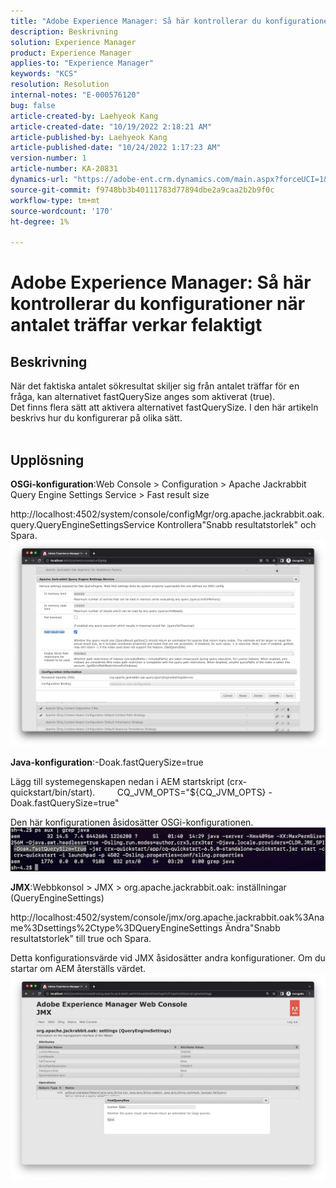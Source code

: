 ```yaml
---
title: "Adobe Experience Manager: Så här kontrollerar du konfigurationer när antalet träffar verkar felaktigt"
description: Beskrivning
solution: Experience Manager
product: Experience Manager
applies-to: "Experience Manager"
keywords: "KCS"
resolution: Resolution
internal-notes: "E-000576120"
bug: false
article-created-by: Laehyeok Kang
article-created-date: "10/19/2022 2:18:21 AM"
article-published-by: Laehyeok Kang
article-published-date: "10/24/2022 1:17:23 AM"
version-number: 1
article-number: KA-20831
dynamics-url: "https://adobe-ent.crm.dynamics.com/main.aspx?forceUCI=1&pagetype=entityrecord&etn=knowledgearticle&id=9b90084b-544f-ed11-bba2-0022480867bd"
source-git-commit: f9748bb3b40111783d77894dbe2a9caa2b2b9f0c
workflow-type: tm+mt
source-wordcount: '170'
ht-degree: 1%

---
```


# Adobe Experience Manager: Så här kontrollerar du konfigurationer när antalet träffar verkar felaktigt

## Beskrivning

När det faktiska antalet sökresultat skiljer sig från antalet träffar för en fråga, kan alternativet fastQuerySize anges som aktiverat (true).
<br>Det finns flera sätt att aktivera alternativet fastQuerySize. I den här artikeln beskrivs hur du konfigurerar på olika sätt.
<br> 

## Upplösning


<b>OSGi-konfiguration</b>:Web Console > Configuration > Apache Jackrabbit Query Engine Settings Service > Fast result size

http://localhost:4502/system/console/configMgr/org.apache.jackrabbit.oak.query.QueryEngineSettingsService Kontrollera&quot;Snabb resultatstorlek&quot; och Spara.
   ![](assets/cef3b476-b74f-ed11-bba2-0022480867bd.png)

<b>Java-konfiguration</b>:-Doak.fastQuerySize=true

Lägg till systemegenskapen nedan i AEM startskript (crx-quickstart/bin/start).
        CQ_JVM_OPTS=&quot;${CQ_JVM_OPTS} -Doak.fastQuerySize=true&quot;

Den här konfigurationen åsidosätter OSGi-konfigurationen.
    ![](assets/4afe8a85-b74f-ed11-bba2-0022480867bd.png)

<b>JMX</b>:Webbkonsol > JMX > org.apache.jackrabbit.oak: inställningar (QueryEngineSettings)

http://localhost:4502/system/console/jmx/org.apache.jackrabbit.oak%3Aname%3Dsettings%2Ctype%3DQueryEngineSettings Ändra&quot;Snabb resultatstorlek&quot; till true och Spara.

Detta konfigurationsvärde vid JMX åsidosätter andra konfigurationer. Om du startar om AEM återställs värdet.
![](assets/8592cd98-b74f-ed11-bba2-0022480867bd.png)
